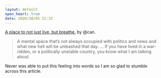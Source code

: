 ```yaml
---
layout: default
open_heart: true
date: 2020/10/05 21:33
---
```


[A place to not just live, but breathe.](https://themargins.substack.com/p/a-place-to-not-just-live-but-breathe) by @can.

> A mental space that’s not always occupied with politics and news and what new hell will be unleashed that day. ... If you have lived in a war-ridden, or a politically unstable country, you know what I am talking about.

Never was able to put this feeling into words so I am so glad to stumble across this article.
